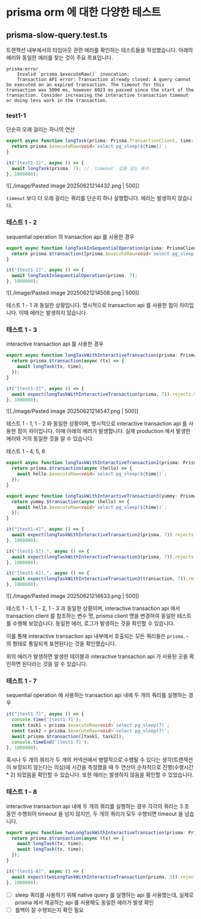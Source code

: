 # prisma orm 에 대한 다양한 테스트

## prisma-slow-query.test.ts

트랜잭션 내부에서의 타임아웃 관련 에러를 확인하는 테스트들을 작성했습니다.
아래의 에러와 동일한 에러를 찾는 것이 주요 목표입니다.

```shell
prisma:error 
    Invalid `prisma.$executeRaw()` invocation:
    Transaction API error: Transaction already closed: A query cannot be executed on an expired transaction. The timeout for this transaction was 5000 ms, however 6023 ms passed since the start of the transaction. Consider increasing the interactive transaction timeout or doing less work in the transaction.
```

### test1-1

단순히 오래 걸리는 하나의 연산

```ts
export async function longTask(prisma: Prisma.TransactionClient, time: number) {
  return prisma.$executeRaw<void>`select pg_sleep(${time})`;
}

it("[test1-1]", async () => {
  await longTask(prisma, 7); // `timeout` 값을 넘는 쿼리
}, 1000000);
```

![[./image/Pasted image 20250621214432.png | 500]]

`timeout` 보다 더 오래 걸리는 쿼리를 단순히 하나 실행합니다. 에러는 발생하지 않습니다.

### 테스트 1 - 2

sequential operation 의 transaction api 를 사용한 경우

```ts
export async function longTaskInSequentialOperation(prisma: PrismaClient, time: number) {
  return prisma.$transaction([prisma.$executeRaw<void>`select pg_sleep(${time})`]);
}

it("[test1-2]", async () => {
  await longTaskInSequentialOperation(prisma, 7);
}, 1000000);
```

![[./image/Pasted image 20250621214508.png | 500]]

테스트 1 - 1 과 동일한 상황입니다. 명시적으로 transaction api 를 사용한 점이 차이입니다. 이때 에러는 발생하지 않습니다.

### 테스트 1 - 3

interactive transaction api 를 사용한 경우

```ts
export async function longTaskWithInteractiveTransaction(prisma: PrismaClient, time: number) {
  return prisma.$transaction(async (tx) => {
    await longTask(tx, time);
  });
}

it("[test1-3]", async () => {
  await expect(longTaskWithInteractiveTransaction(prisma, 7)).rejects.toThrow('Invalid `prisma.$executeRaw()` invocation:\n\n\nTransaction API error: Transaction already closed: A query cannot be executed on an expired transaction.');
}, 1000000);
```

![[./image/Pasted image 20250621214547.png | 500]]

테스트 1 - 1, 1 - 2 와 동일한 상황이며, 명시적으로 interactive transaction api 를 사용한 점이 차이입니다. 이때 아래의 에러가 발생합니다. 실제 production 에서 발생한 에러와 거의 동일한 것을 알 수 있습니다.

테스트 1 - 4, 5, 6

```ts
export async function longTaskWithInteractiveTransaction2(prisma: PrismaClient, time: number) {
  return prisma.$transaction(async (hello) => {
    await hello.$executeRaw<void>`select pg_sleep(${time})`;
  });
}

export async function longTaskWithInteractiveTransaction3(yummy: PrismaClient, time: number) {
  return yummy.$transaction(async (hello) => {
    await hello.$executeRaw<void>`select pg_sleep(${time})`;
  });
}

it("[test1-4]", async () => {
  await expect(longTaskWithInteractiveTransaction2(prisma, 7)).rejects.toThrow('Invalid `prisma.$executeRaw()` invocation:\n\n\nTransaction API error: Transaction already closed: A query cannot be executed on an expired transaction.');
}, 1000000);

it("[test1-5]).", async () => {
  await expect(longTaskWithInteractiveTransaction3(prisma, 7)).rejects.toThrow('Invalid `prisma.$executeRaw()` invocation:\n\n\nTransaction API error: Transaction already closed: A query cannot be executed on an expired transaction.');
}, 1000000);

it("[test1-6]).", async () => {
  await expect(longTaskWithInteractiveTransaction3(transaction, 7)).rejects.toThrow('Invalid `prisma.$executeRaw()` invocation:\n\n\nTransaction API error: Transaction already closed: A query cannot be executed on an expired transaction.');
}, 1000000);
```

![[./image/Pasted image 20250621214633.png | 500]]

테스트 1 - 1, 1 - 2, 1 - 3 과 동일한 상황이며, interactive transaction api 에서 transaction client 를 참조하는 변수 명, prisma client 명을 변경하여 동일한 테스트를 수행해 보았습니다. 동일한 에러, 로그가 발생하는 것을 확인할 수 있습니다.

이를 통해 interactive transaction api 내부에서 호출되는 모든 쿼리들은 `prisma.~` 의 형태로 통일되게 표현된다는 것을 확인했습니다.

위의 에러가 발생하면 발생한 테이블과 interactive transaction api 가 사용된 곳을 확인하면 된다라는 것을 알 수 있습니다.

### 테스트 1 - 7

sequential operation 에 사용하는 transaction api 내에 두 개의 쿼리를 실행하는 경우

```ts
it("[test1-7]", async () => {
  console.time('[test1-7]');
  const task1 = prisma.$executeRaw<void>`select pg_sleep(7)`;
  const task2 = prisma.$executeRaw<void>`select pg_sleep(7)`;
  await prisma.$transaction([task1, task2]);
  console.timeEnd('[test1-7]');
}, 1000000);
```


혹시나 두 개의 쿼리가 두 개의 커넥션에서 병렬적으로 수행될 수 있다는 생각(트랜잭션이 보장되지 않는다는 의심)에 시간을 측정했을 때 두 연산이 순차적으로 진행(수행시간 * 2) 되었음을 확인할 수 있습니다. 또한 에러는 발생하지 않음을 확인할 수 있었습니다.

### 테스트 1 - 8

interactive transaction api 내에 두 개의 쿼리를 실행하는 경우
각각의 쿼리는 3 초 동안 수행되어 timeout 을 넘지 않지만, 두 개의 쿼리가 모두 수행되면 timeout 을 넘습니다.

```ts
export async function twoLongTaskWithInteractiveTransaction(prisma: PrismaClient, time: number) {
  return prisma.$transaction(async (tx) => {
    await longTask(tx, time);
    await longTask(tx, time);
  });
}

it("[test1-8]", async () => {
  await expect(twoLongTaskWithInteractiveTransaction(prisma, 3)).rejects.toThrow('Invalid `prisma.$executeRaw()` invocation:\n\n\nTransaction API error: Transaction already closed: A query cannot be executed on an expired transaction.');
}, 1000000);
```

- [ ] sleep 쿼리를 사용하기 위해 native query 를 실행하는 api 를 사용했는데, 실제로 prisma 에서 제공하는 api 를 사용해도 동일한 에러가 발생 확인
- [ ] 롤백이 잘 수행되는지 확인 필요

